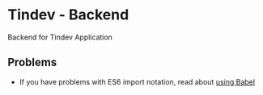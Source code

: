# Tindev - Backend

Backend for Tindev Application

## Problems

- If you have problems with ES6 import notation, read about [using Babel](https://hackernoon.com/using-babel-7-with-node-7e401bc28b04)
